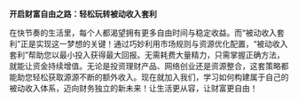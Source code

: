 **开启财富自由之路：轻松玩转被动收入套利**

在快节奏的生活里，每个人都渴望拥有更多自由时间与稳定收益。而“被动收入套利”正是实现这一梦想的关键！通过巧妙利用市场规则与资源优化配置，“被动收入套利”帮助您以最小投入获得最大回报。无需耗费大量精力，只需掌握正确方法，就能让资金持续增值。无论是投资理财产品、网络创业还是资源整合，这套策略都能助您轻松获取源源不断的额外收入。现在就加入我们，学习如何构建属于自己的被动收入体系，迈向财务独立的新未来！让生活更从容，让财富更自由！